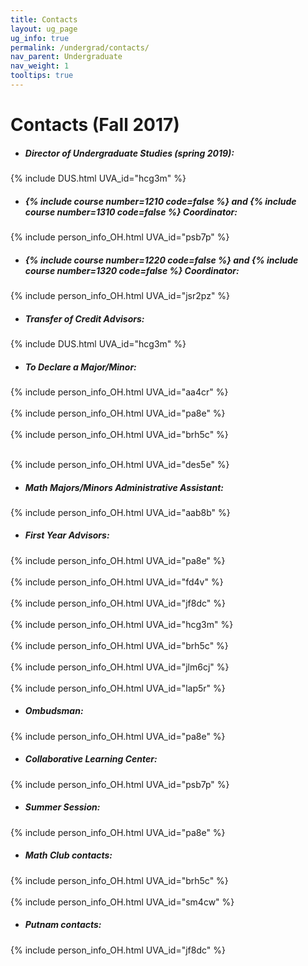 ```yaml
---
title: Contacts
layout: ug_page
ug_info: true
permalink: /undergrad/contacts/
nav_parent: Undergraduate
nav_weight: 1
tooltips: true
---
```


<h1 class="mb-4">Contacts (Fall 2017)</h1>

- ##### Director of Undergraduate Studies (spring 2019):<br>
{% include DUS.html UVA_id="hcg3m" %}

- <h5>{% include course number=1210 code=false %} and {% include course number=1310 code=false %} Coordinator:</h5>
{% include person_info_OH.html UVA_id="psb7p" %}

- <h5>{% include course number=1220 code=false %} and {% include course number=1320 code=false %} Coordinator:</h5>
{% include person_info_OH.html UVA_id="jsr2pz" %}

- ##### Transfer of Credit Advisors:<br>
{% include DUS.html UVA_id="hcg3m" %}<!-- <br><br class="hidden-sm-up">
{% include person_info_OH.html UVA_id="iwh" %} -->

- ##### To Declare a Major/Minor:<br>
{% include person_info_OH.html UVA_id="aa4cr" %}<br><br class="hidden-sm-up">
{% include person_info_OH.html UVA_id="pa8e" %}<br><br class="hidden-sm-up">
{% include person_info_OH.html UVA_id="brh5c" %}<br><br class="hidden-sm-up">
<!-- {% include person_info_OH.html UVA_id="iwh" %}<br><br class="hidden-sm-up"> -->
{% include person_info_OH.html UVA_id="des5e" %}

- ##### Math Majors/Minors Administrative Assistant:<br>
{% include person_info_OH.html UVA_id="aab8b" %}

- ##### First Year Advisors:<br>
{% include person_info_OH.html UVA_id="pa8e" %}<br><br class="hidden-sm-up">
{% include person_info_OH.html UVA_id="fd4v" %}<br><br class="hidden-sm-up">
{% include person_info_OH.html UVA_id="jf8dc" %}<br><br class="hidden-sm-up">
{% include person_info_OH.html UVA_id="hcg3m" %}<br><br class="hidden-sm-up">
{% include person_info_OH.html UVA_id="brh5c" %}<br><br class="hidden-sm-up">
{% include person_info_OH.html UVA_id="jlm6cj" %}<br><br class="hidden-sm-up">
{% include person_info_OH.html UVA_id="lap5r" %}

- ##### Ombudsman:<br>
{% include person_info_OH.html UVA_id="pa8e" %}

- ##### Collaborative Learning Center:<br>
{% include person_info_OH.html UVA_id="psb7p" %}

- ##### Summer Session:<br>
{% include person_info_OH.html UVA_id="pa8e" %}

- ##### Math Club contacts:<br>
{% include person_info_OH.html UVA_id="brh5c" %}<br><br class="hidden-sm-up">
{% include person_info_OH.html UVA_id="sm4cw" %}

- ##### Putnam contacts:<br>
{% include person_info_OH.html UVA_id="jf8dc" %}
